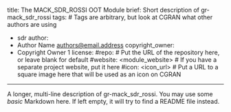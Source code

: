 title: The MACK_SDR_ROSSI OOT Module
brief: Short description of gr-mack_sdr_rossi
tags: # Tags are arbitrary, but look at CGRAN what other authors are using
  - sdr
author:
  - Author Name <authors@email.address>
copyright_owner:
  - Copyright Owner 1
license:
#repo: # Put the URL of the repository here, or leave blank for default
#website: <module_website> # If you have a separate project website, put it here
#icon: <icon_url> # Put a URL to a square image here that will be used as an icon on CGRAN
---
A longer, multi-line description of gr-mack_sdr_rossi.
You may use some *basic* Markdown here.
If left empty, it will try to find a README file instead.
